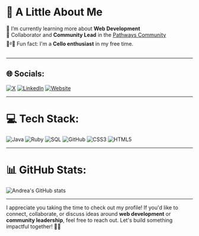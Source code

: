 # 🌸 A Little About Me
🌱 I’m currently learning more about **Web Development**  
💬 Collaborator and **Community Lead** in the [Pathways Community](https://oscarswanros.com/comunidad/)  
🎻࿔🍂 Fun fact: I'm a **Cello enthusiast** in my free time.

---

## 🌐 Socials:
[![X](https://img.shields.io/badge/X-%23F06292.svg?logo=X&logoColor=white)](https://x.com/usrdeaba)  [![LinkedIn](https://img.shields.io/badge/-LinkedIn-%23F06292.svg?logo=LinkedIn&logoColor=white)](https://www.linkedin.com/in/andrea-blass-3a63441b7/)  [![Website](https://img.shields.io/badge/-Website-%23F06292.svg?logo=CodePen&logoColor=white)](https://usrdeaba-klzy-jfdq2hzy5-andreablass-projects.vercel.app/)

---

# 💻 Tech Stack:
![Java](https://img.shields.io/badge/java-%23F06292.svg?style=flat&logo=java&logoColor=white)  ![Ruby](https://img.shields.io/badge/ruby-%23F06292.svg?style=flat&logo=ruby&logoColor=white)  ![SQL](https://img.shields.io/badge/sql-%23F06292.svg?style=flat&logo=MySQL&logoColor=white)  ![GitHub](https://img.shields.io/badge/github-%23F06292.svg?style=flat&logo=github&logoColor=white) ![CSS3](https://img.shields.io/badge/css3-%23F06292.svg?style=flat&logo=css3&logoColor=white)  ![HTML5](https://img.shields.io/badge/html5-%23F06292.svg?style=flat&logo=html5&logoColor=white)

---

# 📊 GitHub Stats:
![Andrea's GitHub stats](https://github-readme-stats.vercel.app/api?username=andreablass&theme=ambient_gradient&show_icons=true)

---

I appreciate you taking the time to check out my profile! If you'd like to connect, collaborate, or discuss ideas around **web development** or **community leadership**, feel free to reach out. Let's build something impactful together! 💖🚀
